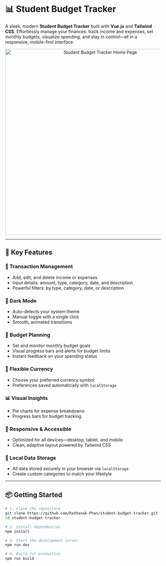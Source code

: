 # 📊 Student Budget Tracker

A sleek, modern **Student Budget Tracker** built with **Vue.js** and **Tailwind CSS**. Effortlessly manage your finances: track income and expenses, set monthly budgets, visualize spending, and stay in control—all in a responsive, mobile-first interface.

<p align="center">
    <img src="assets/image.png" alt="Student Budget Tracker Home Page" width="600"/>
</p>

---

## 🚀 Key Features

### 🔹 Transaction Management
- Add, edit, and delete income or expenses
- Input details: amount, type, category, date, and description
- Powerful filters: by type, category, date, or description

### 🌙 Dark Mode
- Auto-detects your system theme
- Manual toggle with a single click
- Smooth, animated transitions

### 🎯 Budget Planning
- Set and monitor monthly budget goals
- Visual progress bars and alerts for budget limits
- Instant feedback on your spending status

### 💱 Flexible Currency
- Choose your preferred currency symbol
- Preferences saved automatically with `localStorage`

### 📊 Visual Insights
- Pie charts for expense breakdowns
- Progress bars for budget tracking

### 📱 Responsive & Accessible
- Optimized for all devices—desktop, tablet, and mobile
- Clean, adaptive layout powered by Tailwind CSS

### 💾 Local Data Storage
- All data stored securely in your browser via `localStorage`
- Create custom categories to match your lifestyle

---

## 📦 Getting Started

```bash
# 1. Clone the repository
git clone https://github.com/Rathanak-Phan/student-budget-tracker.git
cd student-budget-tracker

# 2. Install dependencies
npm install

# 3. Start the development server
npm run dev

# 4. Build for production
npm run build
```

